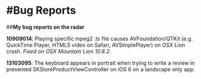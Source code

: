 #Bug Reports
==========

##__My bug reports on the radar__

__10909014__: Playing specific mpeg2 .ts file causes AVFoundation/QTKit (e.g. QuickTime Player, HTML5 video on Safari, AVSimplePlayer) on OSX Lion crash. *Fixed on OSX Mountain Lion 10.8.2*.

__13103095__: The keyboard appears in portrait when trying to write a review in presented SKStoreProductViewController on iOS 6 on a landscape only app.
